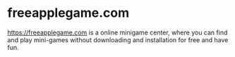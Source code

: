 # freeapplegame.com
https://freeapplegame.com is a online minigame center, where you can find and play mini-games without downloading and installation for free and have fun.
